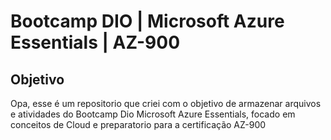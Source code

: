 # Bootcamp DIO | Microsoft Azure Essentials | AZ-900

##  Objetivo 
Opa, esse é um repositorio que criei com o objetivo de armazenar arquivos e atividades do Bootcamp Dio Microsoft Azure Essentials, focado em conceitos de Cloud e preparatorio para a certificação AZ-900


